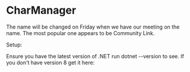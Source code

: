 # CharManager
The name will be changed on Friday when we have our meeting on the name. The most popular one appears to be Community Link.

Setup:

Ensure you have the latest version of .NET
run dotnet --version to see. If you don't have version 8 get it <a src="dotnet.microsoft.com/en-us/download/dotnet/8.0">here</a>: